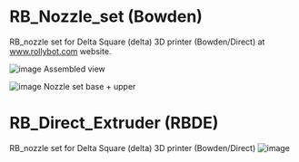 # RB_Nozzle_set (Bowden)
RB_nozzle set for Delta Square (delta) 3D printer (Bowden/Direct) at www.rollybot.com website.

![image](https://github.com/rollybot/RB_Nozzle_set/assets/5675424/b61c816c-c83a-4173-bd11-5f9a0570d448)
Assembled view

![image](https://github.com/rollybot/RB_Nozzle_set/assets/5675424/5283f4e8-6b40-439f-ac8e-a04f12effc79)
Nozzle set base + upper

# RB_Direct_Extruder (RBDE)
RB_nozzle set for Delta Square (delta) 3D printer (Bowden/Direct)
![image](https://github.com/rollybot/RB_Nozzle_set/assets/5675424/3d912578-64bb-4758-bbfa-579a745f5372)
